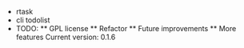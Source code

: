 * rtask
* cli todolist
* TODO:
** GPL license
** Refactor
** Future improvements
** More features
Current version: 0.1.6
